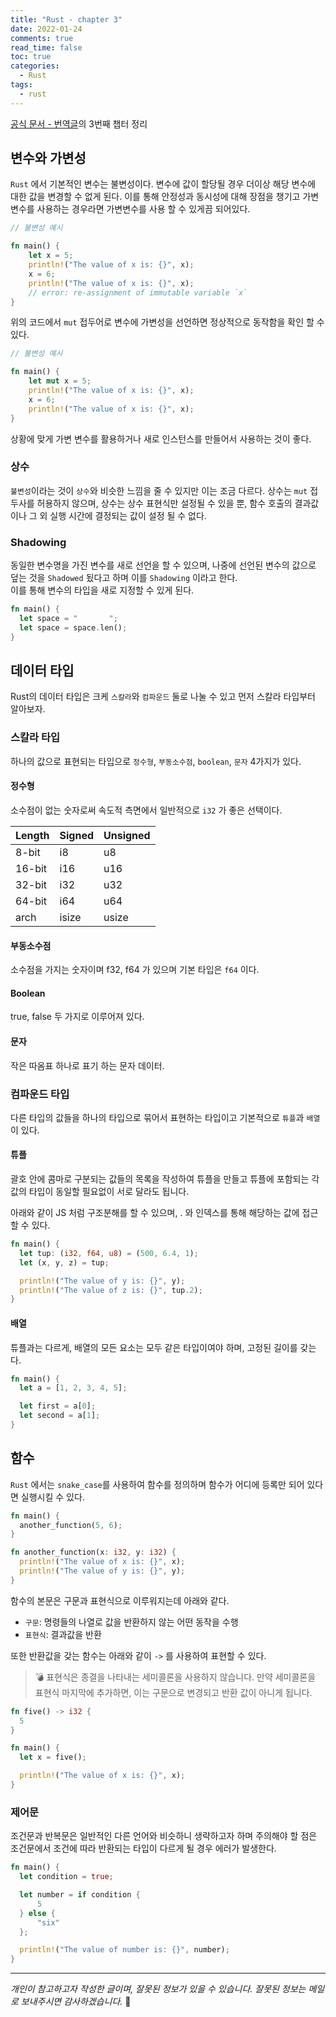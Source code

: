 ```yaml
---
title: "Rust - chapter 3"
date: 2022-01-24
comments: true
read_time: false
toc: true
categories:
  - Rust
tags:
  - rust
---
```


[공식 문서 - 번역글](https://rinthel.github.io/rust-lang-book-ko/ch02-00-guessing-game-tutorial.html)의 3번째 챕터 정리

## 변수와 가변성

`Rust` 에서 기본적인 변수는 불변성이다. 변수에 값이 할당될 경우 더이상 해당 변수에 대한 값을 변경할 수 없게 된다. 이를 통해 안정성과 동시성에 대해 장점을 챙기고 가변 변수를 사용하는 경우라면 가변변수를 사용 할 수 있게끔 되어있다.

```rs
// 불변성 예시

fn main() {
    let x = 5;
    println!("The value of x is: {}", x);
    x = 6;
    println!("The value of x is: {}", x);
    // error: re-assignment of immutable variable `x`
}
```

위의 코드에서 `mut` 접두어로 변수에 가변성을 선언하면 정상적으로 동작함을 확인 할 수 있다.

```rs
// 불변성 예시

fn main() {
    let mut x = 5;
    println!("The value of x is: {}", x);
    x = 6;
    println!("The value of x is: {}", x);
}
```

상황에 맞게 가변 변수를 활용하거나 새로 인스턴스를 만들어서 사용하는 것이 좋다.

### 상수

`불변성`이라는 것이 `상수`와 비슷한 느낌을 줄 수 있지만 이는 조금 다르다. 상수는 `mut` 접두사를 허용하지 않으며, 상수는 상수 표현식만 설정될 수 있을 뿐, 함수 호출의 결과값이나 그 외 실행 시간에 결정되는 값이 설정 될 수 없다.

### Shadowing

동일한 변수명을 가진 변수를 새로 선언을 할 수 있으며, 나중에 선언된 변수의 값으로 덮는 것을 `Shadowed` 됬다고 하며 이를 `Shadowing` 이라고 한다.  
이를 통해 변수의 타입을 새로 지정할 수 있게 된다.

```rs
fn main() {
  let space = "       ";
  let space = space.len();
}
```

## 데이터 타입

Rust의 데이터 타입은 크케 `스칼라`와 `컴파운드` 둘로 나눌 수 있고 먼저 스칼라 타입부터 알아보자.

### 스칼라 타입

하나의 값으로 표현되는 타입으로 `정수형`, `부동소수점`, `boolean`, `문자` 4가지가 있다.

#### 정수형

소수점이 없는 숫자로써 속도적 측면에서 일반적으로 `i32` 가 좋은 선택이다.

| Length | Signed | Unsigned |
| ------ | ------ | -------- |
| 8-bit  | i8     | u8       |
| 16-bit | i16    | u16      |
| 32-bit | i32    | u32      |
| 64-bit | i64    | u64      |
| arch   | isize  | usize    |

#### 부동소수점

소수점을 가지는 숫자이며 f32, f64 가 있으며 기본 타입은 `f64` 이다.

#### Boolean

true, false 두 가지로 이루어져 있다.

#### 문자

작은 따옴표 하나로 표기 하는 문자 데이터.

### 컴파운드 타입

다른 타입의 값들을 하나의 타입으로 묶어서 표현하는 타입이고 기본적으로 `튜플`과 `배열`이 있다.

#### 튜플

괄호 안에 콤마로 구분되는 값들의 목록을 작성하여 튜플을 만들고 튜플에 포함되는 각 값의 타입이 동일할 필요없이 서로 달라도 됩니다.

아래와 같이 JS 처럼 구조분해를 할 수 있으며, . 와 인덱스를 통해 해당하는 값에 접근할 수 있다.

```rs
fn main() {
  let tup: (i32, f64, u8) = (500, 6.4, 1);
  let (x, y, z) = tup;

  println!("The value of y is: {}", y);
  println!("The value of z is: {}", tup.2);
}
```

#### 배열

튜플과는 다르게, 배열의 모든 요소는 모두 같은 타입이여야 하며, 고정된 길이를 갖는다.

```rs
fn main() {
  let a = [1, 2, 3, 4, 5];

  let first = a[0];
  let second = a[1];
}
```

## 함수

`Rust` 에서는 `snake_case`를 사용하여 함수를 정의하며 함수가 어디에 등록만 되어 있다면 실행시킬 수 있다.

```rs
fn main() {
  another_function(5, 6);
}

fn another_function(x: i32, y: i32) {
  println!("The value of x is: {}", x);
  println!("The value of y is: {}", y);
}
```

함수의 본문은 구문과 표현식으로 이루워지는데 아래와 같다.

- `구문`: 명령들의 나열로 값을 반환하지 않는 어떤 동작을 수행
- `표현식`: 결과값을 반환

또한 반환값을 갖는 함수는 아래와 같이 `->` 를 사용하여 표현할 수 있다.

> 💣 표현식은 종결을 나타내는 세미콜론을 사용하지 않습니다. 만약 세미콜론을 표현식 마지막에 추가하면, 이는 구문으로 변경되고 반환 값이 아니게 됩니다.

```rs
fn five() -> i32 {
  5
}

fn main() {
  let x = five();

  println!("The value of x is: {}", x);
}
```

### 제어문

조건문과 반복문은 일반적인 다른 언어와 비슷하니 생략하고자 하며 주의해야 할 점은 조건문에서 조건에 따라 반환되는 타입이 다르게 될 경우 에러가 발생한다.

```rs
fn main() {
  let condition = true;

  let number = if condition {
      5
  } else {
      "six"
  };

  println!("The value of number is: {}", number);
}
```

<hr/>

_개인이 참고하고자 작성한 글이며, 잘못된 정보가 있을 수 있습니다. 잘못된 정보는 메일로 보내주시면 감사하겠습니다._ 🙏
